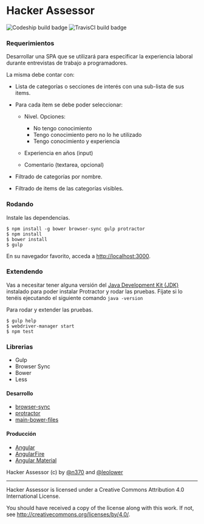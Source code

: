 # Hacker Assessor

![Codeship build badge](https://codeship.com/projects/54f16f00-47a2-0132-beb3-4adcde5a863d/status?branch=v0.3.1) ![TravisCI build badge](https://travis-ci.org/n370/hacker-assessor.svg?branch=v0.3.1)

### Requerimientos
Desarrollar una SPA que se utilizará para especificar la experiencia laboral durante entrevistas de trabajo a programadores.

La misma debe contar con:
- Lista de categorías o secciones de interés con una sub-lista de sus items.
- Para cada ítem se debe poder seleccionar:
  - Nivel. Opciones:
    - No tengo conocimiento
    - Tengo conocimiento pero no lo he utilizado
    - Tengo conocimiento y experiencia

  - Experiencia en años (input)
  - Comentario (textarea, opcional)

- Filtrado de categorías por nombre.
- Filtrado de items de las categorías visibles.

### Rodando
Instale las dependencias.

```
$ npm install -g bower browser-sync gulp protractor
$ npm install
$ bower install
$ gulp
```

En su navegador favorito, acceda a [http://localhost:3000](http://localhost:3000).

### Extendendo
Vas a necesitar tener alguna versión del [Java Development Kit (JDK)](http://www.oracle.com/technetwork/java/javase/downloads/index.html) instalado para poder instalar Protractor y rodar las pruebas. Fíjate si lo tenéis ejecutando el siguiente comando `java -version`

Para rodar y extender las pruebas.

```
$ gulp help
$ webdriver-manager start
$ npm test
```

### Librerias
- Gulp
- Browser Sync
- Bower
- Less

#### Desarrollo
- [browser-sync](https://www.npmjs.com/package/browser-sync)
- [protractor](https://www.npmjs.com/package/protractor)
- [main-bower-files](https://www.npmjs.org/package/main-bower-files)

#### Producción
- [Angular](https://angularjs.org/)
- [AngularFire]()
- [Angular Material]()

Hacker Assessor (c) by [@n370](http://www.github.com/n370) and [@leolower](http://www.github.com/leolower)

---

Hacker Assessor is licensed under a
Creative Commons Attribution 4.0 International License.

You should have received a copy of the license along with this
work. If not, see <http://creativecommons.org/licenses/by/4.0/>.
